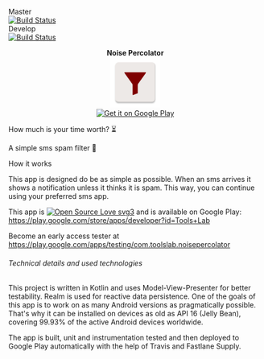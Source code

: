 Master  
[![Build Status](https://travis-ci.org/code-schreiber/NoisePercolator.svg?branch=master)](https://travis-ci.org/code-schreiber/NoisePercolator)  
Develop  
[![Build Status](https://travis-ci.org/code-schreiber/NoisePercolator.svg?branch=develop)](https://travis-ci.org/code-schreiber/NoisePercolator)

<p align="center">
 <b>Noise Percolator</b>
 <br>
 <img src='https://github.com/code-schreiber/NoisePercolator/raw/master/metadata/en-US/images/icon.png' width='100' height='100'/>
 <br>
 <a href='https://play.google.com/store/apps/details?id=com.toolslab.noisepercolator&utm_source=github'>
  <img alt='Get it on Google Play' src='https://play.google.com/intl/en_us/badges/images/generic/en_badge_web_generic.png' width='200'/>
 </a>
</p>
How much is your time worth? ⏳

A simple sms spam filter 📨

How it works

This app is designed do be as simple as possible. When an sms arrives it shows a notification unless it thinks it is spam. This way, you can continue using your preferred sms app.

This app is
[![Open Source Love svg3](https://badges.frapsoft.com/os/v3/open-source.svg?v=103)](https://github.com/ellerbrock/open-source-badges/)
and is available on Google Play: https://play.google.com/store/apps/developer?id=Tools+Lab

Become an early access tester at https://play.google.com/apps/testing/com.toolslab.noisepercolator

###### Technical details and used technologies
This project is written in Kotlin and uses Model-View-Presenter for better testability. Realm is used for reactive data persistence.
One of the goals of this app is to work on as many Android versions as pragmatically possible. That's why it can be installed on devices as old as API 16 (Jelly Bean), covering 99.93% of the active Android devices worldwide.

The app is built, unit and instrumentation tested and then deployed to Google Play automatically with the help of Travis and Fastlane Supply.  
